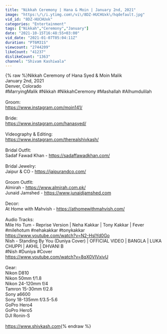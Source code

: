 ```yaml
---
title: "Nikkah Ceremony | Hana & Moin | January 2nd, 2021"
image: "https:\/\/i.ytimg.com\/vi\/8DZ-HUCHUxk\/hqdefault.jpg"
vid_id: "8DZ-HUCHUxk"
categories: "Entertainment"
tags: ["Nikkah","Ceremony","January"]
date: "2021-10-15T16:48:55+03:00"
vid_date: "2021-01-07T05:04:11Z"
duration: "PT6M31S"
viewcount: "2744209"
likeCount: "41237"
dislikeCount: "1363"
channel: "Shivam Kashiwala"
---
```

{% raw %}Nikkah Ceremony of Hana Syed &amp; Moin Malik<br />January 2nd, 2021<br />Denver, Colorado<br />#MarryingMalik #Nikkah #NikkahCeremony #Mashallah #Alhumdulilah<br /><br />Groom: <br /><a rel="nofollow" target="blank" href="https://www.instagram.com/moin141/">https://www.instagram.com/moin141/</a><br /><br />Bride: <br /><a rel="nofollow" target="blank" href="https://www.instagram.com/hanasyed/">https://www.instagram.com/hanasyed/</a><br /><br />Videography &amp; Editing: <br /><a rel="nofollow" target="blank" href="https://www.instagram.com/therealshivkash/">https://www.instagram.com/therealshivkash/</a><br /><br />Bridal Outfit:<br />Sadaf Fawad Khan - <a rel="nofollow" target="blank" href="https://sadaffawadkhan.com/">https://sadaffawadkhan.com/</a><br /><br />Bridal Jewelry: <br />Jaipur &amp; CO - <a rel="nofollow" target="blank" href="https://jaipurandco.com/">https://jaipurandco.com/</a> <br /><br />Groom Outfit: <br />Almirah - <a rel="nofollow" target="blank" href="https://www.almirah.com.pk/">https://www.almirah.com.pk/</a> <br />Junaid Jamshed - <a rel="nofollow" target="blank" href="https://www.junaidjamshed.com">https://www.junaidjamshed.com</a><br /><br />Decor:<br />At Home with Mahvish - <a rel="nofollow" target="blank" href="https://athomewithmahvish.com/">https://athomewithmahvish.com/</a><br /><br />Audio Tracks:<br />Mile Ho Tum - Reprise Version | Neha Kakkar | Tony Kakkar | Fever<br />#milehotum #nehakakkar #tonykakkar <br /> <a rel="nofollow" target="blank" href="https://www.youtube.com/watch?v=N2-HsIYd0Go">https://www.youtube.com/watch?v=N2-HsIYd0Go</a><br />Nish - Standing By You (Duniya Cover) | OFFICIAL VIDEO | BANGLA | LUKA CHUPPI | AKHIL | DHVANI B<br />#Nish #Duniya #Cover<br /><a rel="nofollow" target="blank" href="https://www.youtube.com/watch?v=8qX0VIVxivU">https://www.youtube.com/watch?v=8qX0VIVxivU</a><br /><br />Gear: <br />Nikon D810<br />Nikon 50mm f/1.8<br />Nikon 24-120mm f/4<br />Tamron 15-30mm f/2.8 <br />Sony a6600<br />Sony 18-135mm f/3.5-5.6<br />GoPro Hero4<br />GoPro Hero5<br />DJI Ronin-S<br /><br /><a rel="nofollow" target="blank" href="https://www.shivkash.com">https://www.shivkash.com</a>{% endraw %}
